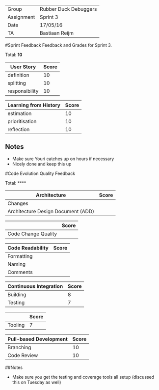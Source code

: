 |      |            |
|------|------------|
|Group | Rubber Duck Debuggers |
|Assignment|Sprint 3|
|Date|17/05/16|
|TA|Bastiaan Reijm|

#Sprint Feedback
Feedback and Grades for Sprint 3.

Total: **10**

| User Story | Score |
|------------|-------|
| definition | 10    |
| splitting  | 10    |
| responsibility | 10 |

| Learning from History | Score |
|-----------------------|-------|
| estimation            | 10    |
| prioritisation        | 10    |
| reflection            | 10    |

## Notes
* Make sure Youri catches up on hours if necessary
* Nicely done and keep this up 

#Code Evolution Quality Feedback

Total: ****

| Architecture                       | Score |
|------------------------------------|-------|
| Changes                            |      |
| Architecture Design Document (ADD) |      |

|                     | Score |
|---------------------|-------|
| Code Change Quality |       |

| Code Readability | Score |
|------------------|-------|
| Formatting       |      |
| Naming           |      |
| Comments         |      |

| Continuous Integration | Score |
|------------------------|-------|
| Building               | 8     |
| Testing                | 7     |

|         | Score |
|---------|-------|
| Tooling | 7     |

| Pull-based Development | Score |
|------------------------|-------|
| Branching              | 10     |
| Code Review            | 10     |

##Notes
* Make sure you get the testing and coverage tools all setup (discussed this on Tuesday as well)